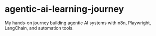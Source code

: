 # agentic-ai-learning-journey
My hands-on journey building agentic AI systems with n8n, Playwright, LangChain, and automation tools.
